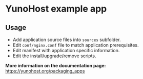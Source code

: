 # YunoHost example app #

## Usage ##
- Add application source files into `sources` subfolder.
- Edit `conf/nginx.conf` file to match application prerequisites.
- Edit manifest with application specific information.
- Edit the install/upgrade/remove scripts.

**More information on the documentation page:**    
https://yunohost.org/packaging_apps
